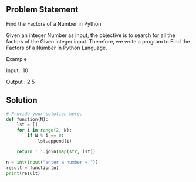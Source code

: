 ## Problem Statement 

Find the Factors of a Number in Python

Given an integer Number as input, the objective is to search for all the factors of the Given integer input. Therefore, we write a program to Find the Factors of a Number in Python Language.

Example

Input : 10

Output : 2 5

## Solution

```python
# Provide your solution here.
def function(N):
    lst = []
    for i in range(2, N):
        if N % i == 0:
            lst.append(i)

    return ' '.join(map(str, lst))

n = int(input("enter a number = "))
result = function(n)
print(result)

